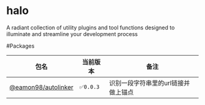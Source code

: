 # halo

A radiant collection of utility plugins and tool functions designed to illuminate and streamline your development
process

#Packages

| 包名                                                                                       | 当前版本     | 备注                  |
|------------------------------------------------------------------------------------------|----------|---------------------|
| [@eamon98/autolinker](https://github.com/hhhyyyy99/halo/tree/master/packages/autolinker) | `✅0.0.3` | 识别一段字符串里的url链接并做上锚点 |
